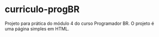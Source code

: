 # curriculo-progBR
Projeto para prática do módulo 4 do curso Programador BR. O projeto é uma página simples em HTML.

